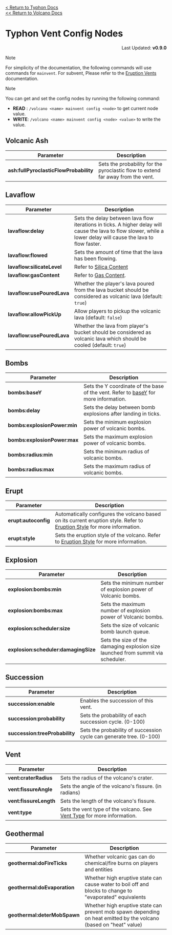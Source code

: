 [<  Return to Typhon Docs](/DOCS.md)  
[<< Return to Volcano Docs](./index.md)  

# Typhon Vent Config Nodes
<p align="right">Last Updated: <b>v0.9.0</b></p>

> [!NOTE]  
> For simplicity of the documentation, the following commands will use commands for `mainvent`. For subvent, Please refer to the [Eruption Vents](./vents.md#commands) documentation.

> [!NOTE]
> You can get and set the config nodes by running the following command:
> - **READ** : `/volcano <name> mainvent config <node>` to get current node value.
> - **WRITE**: `/volcano <name> mainvent config <node> <value>` to write the value.

## Volcanic Ash
| **Parameter**         | **Description**                                                                                                   |
|-----------------------|-------------------------------------------------------------------------------------------------------------------|
| **ash:fullPyroclasticFlowProbability** | Sets the probability for the pyroclastic flow to extend far away from the vent. |

## Lavaflow
| **Parameter**             | **Description**                                                                                                                                                  |
|---------------------------|------------------------------------------------------------------------------------------------------------------------------------------------------------------|
| **lavaflow:delay**        | Sets the delay between lava flow iterations in ticks. A higher delay will cause the lava to flow slower, while a lower delay will cause the lava to flow faster. |
| **lavaflow:flowed**       | Sets the amount of time that the lava has been flowing.                                                                                                          |
| **lavaflow:silicateLevel**| Refer to [Silica Content](lava.md#silica-content)                                                                                                                |
| **lavaflow:gasContent**   | Refer to [Gas Content](lava.md#gas-content).                                                                                                                     |
| **lavaflow:usePouredLava** | Whether the player's lava poured from the lava bucket should be considered as volcanic lava (default: `true`)                                                    |
| **lavaflow:allowPickUp** | Allow players to pickup the volcanic lava (default: `false`) |                                                                                                    |                                                                                                                      
| **lavaflow:usePouredLava** | Whether the lava from player's bucket should be considered as volcanic lava which should be cooled (default: `true`) |

## Bombs
| **Parameter**                | **Description**                                               |
|------------------------------|---------------------------------------------------------------|
| **bombs:baseY**              | Sets the Y coordinate of the base of the vent. Refer to [baseY](eruption.md#baseY-of-the-vent) for more information. |
| **bombs:delay**              | Sets the delay between bomb explosions after landing in ticks. |
| **bombs:explosionPower:min** | Sets the minimum explosion power of volcanic bombs.           |
| **bombs:explosionPower:max** | Sets the maximum explosion power of volcanic bombs.           |
| **bombs:radius:min**         | Sets the minimum radius of volcanic bombs.                     |
| **bombs:radius:max**         | Sets the maximum radius of volcanic bombs.                     |

## Erupt

| **Parameter**        | **Description**                                                                                                   |
|----------------------|-------------------------------------------------------------------------------------------------------------------|
| **erupt:autoconfig** | Automatically configures the volcano based on its current eruption style. Refer to [Eruption Style](eruption.md#eruption-style) for more information. |
| **erupt:style**      | Sets the eruption style of the volcano. Refer to [Eruption Style](eruption.md#eruption-style) for more information. |

## Explosion

| **Parameter**                       | **Description**                                                                                              |
|-------------------------------------|--------------------------------------------------------------------------------------------------------------|
| **explosion:bombs:min**             | Sets the minimum number of explosion power of Volcanic bombs.                                              |
| **explosion:bombs:max**             | Sets the maximum number of explosion power of Volcanic bombs.                                              |
| **explosion:scheduler:size**        | Sets the size of volcanic bomb launch queue.                                                                 |
| **explosion:scheduler:damagingSize**| Sets the size of the damaging explosion size launched from summit via scheduler.                             |

## Succession
| **Parameter**         | **Description**                                                                                                   |
|-----------------------|-------------------------------------------------------------------------------------------------------------------|
| **succession:enable** | Enables the succession of this vent.                                                                            |
| **succession:probability** | Sets the probability of each succession cycle. (0-100)                                                              |
| **succession:treeProbability** | Sets the probability of succession cycle can generate tree. (0-100)                                                        |


## Vent
| **Parameter**         | **Description**                                                                                                   |
|-----------------------|-------------------------------------------------------------------------------------------------------------------|
| **vent:craterRadius** | Sets the radius of the volcano's crater.                                                                          |
| **vent:fissureAngle** | Sets the angle of the volcano's fissure. (in radians)                                                             |
| **vent:fissureLength**| Sets the length of the volcano's fissure.                                                                         |
| **vent:type**         | Sets the vent type of the volcano. See [Vent Type](vents.md#vent-type) for more information.                   |

## Geothermal
| **Parameter** | **Description** |
|---------------|-----------------|
| **geothermal:doFireTicks** | Whether volcanic gas can do chemical/fire burns on players and entities |
| **geothermal:doEvaporation** | Whether high eruptive state can cause water to boil off and blocks to change to "evaporated" equivalents |
| **geothermal:deterMobSpawn** | Whether high eruptive state can prevent mob spawn depending on heat emitted by the volcano (based on "heat" value) |

